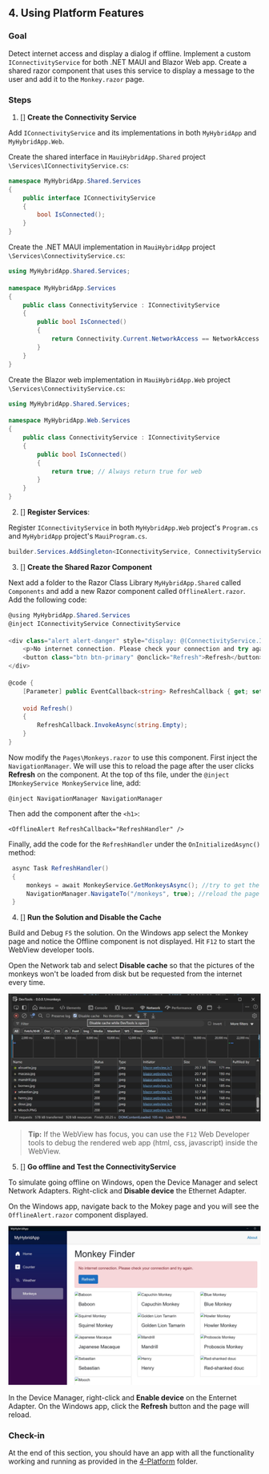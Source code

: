 ## 4. Using Platform Features

### Goal
Detect internet access and display a dialog if offline. Implement a custom `IConnectivityService` for both .NET MAUI and Blazor Web app. Create a shared razor component that uses this service to display a message to the user and add it to the `Monkey.razor` page.

### Steps
1. [] **Create the Connectivity Service**

Add `IConnectivityService` and its implementations in both `MyHybridApp` and `MyHybridApp.Web`.

Create the shared interface in `MauiHybridApp.Shared` project `\Services\IConnectivityService.cs`:
```csharp
namespace MyHybridApp.Shared.Services
{
    public interface IConnectivityService
    {
        bool IsConnected();
    }
}
```

Create the .NET MAUI implementation in `MauiHybridApp` project `\Services\ConnectivityService.cs`:
```csharp
using MyHybridApp.Shared.Services;

namespace MyHybridApp.Services
{
    public class ConnectivityService : IConnectivityService
    {
        public bool IsConnected()
        {
            return Connectivity.Current.NetworkAccess == NetworkAccess.Internet;
        }
    }
}
```

Create the Blazor web implementation in `MauiHybridApp.Web` project `\Services\ConnectivityService.cs`:
```csharp
using MyHybridApp.Shared.Services;

namespace MyHybridApp.Web.Services
{
    public class ConnectivityService : IConnectivityService
    {
        public bool IsConnected()
        {
            return true; // Always return true for web
        }
    }
}
```

2. [] **Register Services**:  

Register `IConnectivityService` in both `MyHybridApp.Web` project's `Program.cs` and `MyHybridApp` project's `MauiProgram.cs`.

```csharp
builder.Services.AddSingleton<IConnectivityService, ConnectivityService>();
```

3. [] **Create the Shared Razor Component**

Next add a folder to the Razor Class Library `MyHybridApp.Shared` called `Components` and add a new Razor component called `OfflineAlert.razor`. Add the following code:

```csharp
@using MyHybridApp.Shared.Services  
@inject IConnectivityService ConnectivityService

<div class="alert alert-danger" style="display: @(ConnectivityService.IsConnected() ? "none" : "block")">
    <p>No internet connection. Please check your connection and try again.</p>
    <button class="btn btn-primary" @onclick="Refresh">Refresh</button>
</div>

@code {
    [Parameter] public EventCallback<string> RefreshCallback { get; set; }
   
    void Refresh()
    {
        RefreshCallback.InvokeAsync(string.Empty); 
    }
}
```

Now modify the `Pages\Monkeys.razor` to use this component. First inject the `NavigationManager`. We will use this to reload the page after the user clicks **Refresh** on the component. At the top of ths file, under the `@inject IMonkeyService MonkeyService` line, add:

```razor
@inject NavigationManager NavigationManager
```

Then add the component after the `<h1>`:
```razor
<OfflineAlert RefreshCallback="RefreshHandler" />
```

Finally, add the code for the `RefreshHandler` under the `OnInitializedAsync()` method:

```csharp
 async Task RefreshHandler()
 {
     monkeys = await MonkeyService.GetMonkeysAsync(); //try to get the monkeys again
     NavigationManager.NavigateTo("/monkeys", true); //reload the page
 }
```

4. [] **Run the Solution and Disable the Cache**

Build and Debug `F5` the solution. On the Windows app select the Monkey page and notice the Offline component is not displayed. Hit `F12` to start the WebView developer tools. 

Open the Network tab and select **Disable cache** so that the pictures of the monkeys won't be loaded from disk but be requested from the internet every time. 

![](/images/WebDevTools.jpg)

>**Tip:** If the WebView has focus, you can use the `F12` Web Developer tools to debug the rendered web app (html, css, javascript) inside the WebView.

5. [] **Go offline and Test the ConnectivityService**

To simulate going offline on Windows, open the Device Manager and select Network Adapters. Right-click and **Disable device** the Ethernet Adapter. 

On the Windows app, navigate back to the Mokey page and you will see the `OfflineAlert.razor` component displayed. 

![](/images/OfflineAlert.jpg)

In the Device Manager, right-click and **Enable device** on the Enternet Adapter. On the Windows app, click the **Refresh** button and the page will reload. 

### Check-in

At the end of this section, you should have an app with all the functionality working and running as provided in the [4-Platform](../4-Platform/) folder.